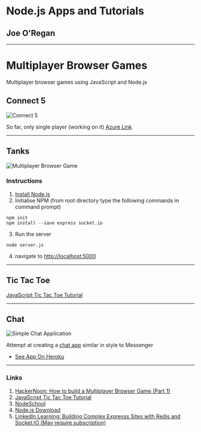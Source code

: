 # Node.js Apps and Tutorials
## Joe O'Regan

---

# Multiplayer Browser Games

Multiplayer browser games using JavaScript and Node.js

## Connect 5

![Connect 5](https://raw.githubusercontent.com/joeaoregan/NodeJS-AppsAndTutorials/master/Screenshots/screenshot2.png "Connect 5")

So far, only single player (working on it)
[Azure Link](http://test2-k00203642.azurewebsites.net/)

---

## Tanks

![Multiplayer Browser Game](https://raw.githubusercontent.com/joeaoregan/NodeJS-AppsAndTutorials/master/Screenshots/screenshot1.jpg "Multiplayer Browser Game")

### Instructions
1. [Install Node.js](https://nodejs.org/en/)
2. Initialise NPM (from root directory type the following commands in command prompt)
```
npm init
npm install --save express socket.io
```
3. Run the server
```
node server.js
```
4. navigate to [http://localhost:5000](http://localhost:5000)

---

## Tic Tac Toe

[JavaScript Tic Tac Toe Tutorial](https://www.youtube.com/watch?v=P2TcQ3h0ipQ)

---

## Chat

![Simple Chat Application](https://raw.githubusercontent.com/joeaoregan/NodeJS-AppsAndTutorials/master/Screenshots/screenshot3.png "Simple Chat Application")

Attempt at creating a [chat app](https://github.com/joeaoregan/NodeJC-AppsAndTutorials/tree/master/Chat-JOR) similar in style to Messenger

* [See App On Heroku](https://chat-jor.herokuapp.com/)

---

### Links
1. [HackerNoon: How to build a Multiplayer Browser Game (Part 1)](https://hackernoon.com/how-to-build-a-multiplayer-browser-game-4a793818c29b)
2. [JavaScript Tic Tac Toe Tutorial](https://www.youtube.com/watch?v=P2TcQ3h0ipQ)
2. [NodeSchool](https://nodeschool.io/#workshoppers)
3. [Node.js Download](https://nodejs.org/en/)
4. [LinkedIn Learning: Building Complex Expresss Sites with Redis and Socket.IO (May require subscription)](https://www.linkedin.com/learning/building-complex-express-sites-with-redis-and-socket-io/broadcasting-a-message)
